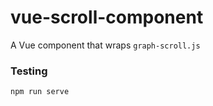 # vue-scroll-component

A Vue component that wraps `graph-scroll.js`

### Testing
```
npm run serve
```
